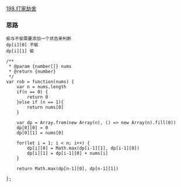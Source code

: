 [198.打家劫舍](https://leetcode-cn.com/problems/house-robber/submissions/)

### 思路
```
偷与不偷需要添加一个状态来判断
dp[i][0] 不偷
dp[i][1] 偷
```


```
/**
 * @param {number[]} nums
 * @return {number}
 */
var rob = function(nums) {
    var n = nums.length
    if(n == 0) {
        return 0
    }else if (n == 1){
        return nums[0]
    }

    var dp = Array.from(new Array(n), () => new Array(n).fill(0)) 
    dp[0][0] = 0
    dp[0][1] = nums[0]

    for(let i = 1; i < n; i++) {
        dp[i][0] = Math.max(dp[i-1][1], dp[i-1][0])
        dp[i][1] = dp[i-1][0] + nums[i]
    }

    return Math.max(dp[n-1][0], dp[n-1][1])
    
};

```
